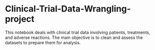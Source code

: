 # Clinical-Trial-Data-Wrangling-project
This notebook deals with clinical trial data involving patients, treatments, and adverse reactions. The main objective is to clean and assess the datasets to prepare them for analysis.
